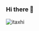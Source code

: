 ### Hi there 👋
![itaxhi](https://github.com/ITACHI004/ITACHI004/assets/128301610/425203f4-e46e-481f-9e11-78e3d0ab1850)

<!--
**ITACHI004/ITACHI004** is a ✨ _special_ ✨ repository because its `README.md` (this file) appears on your GitHub profile.

Here are some ideas to get you started:

- 🔭 I’m currently working on ...
- 🌱 I’m currently learning ...
- 👯 I’m looking to collaborate on ...
- 🤔 I’m looking for help with ...
- 💬 Ask me about ...
- 📫 How to reach me: ...
- 😄 Pronouns: ...
- ⚡ Fun fact: ...
-->
